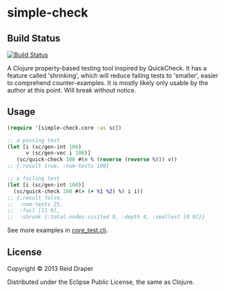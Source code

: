 # simple-check

## Build Status

[![Build Status](https://secure.travis-ci.org/reiddraper/simple-check.png)](http://travis-ci.org/reiddraper/simple-check)

A Clojure property-based testing tool inspired by QuickCheck. It has a feature
called 'shrinking', which will reduce failing tests to 'smaller', easier to
comprehend counter-examples. It is mostly likely only usable by the author
at this point. Will break without notice.

## Usage

```clojure
(require '[simple-check.core :as sc])

;; a passing test
(let [i (sc/gen-int 100)
      v (sc/gen-vec i 100)]
   (sc/quick-check 100 #(= % (reverse (reverse %))) v))
;; {:result true, :num-tests 100}

;; a failing test
(let [i (sc/gen-int 100)]
  (sc/quick-check 100 #(> (+ %1 %2) %) i i))
;; {:result false,
;;  :num-tests 25,
;;  :fail [11 0],
;;  :shrunk {:total-nodes-visited 9, :depth 4, :smallest [0 0]}}
```

See more examples in [core_test.clj](test/simple_check/core_test.clj).

## License

Copyright © 2013 Reid Draper

Distributed under the Eclipse Public License, the same as Clojure.
